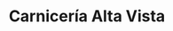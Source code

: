 ---
title: "Carnicería Alta Vista"
url: /ciudad-guayana-puerto-ordaz/carniceria-alta-vista/
shop: carnicero
---